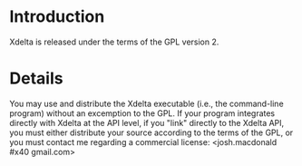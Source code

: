 # Introduction #

Xdelta is released under the terms of the GPL version 2.

# Details #

You may use and distribute the Xdelta executable (i.e., the command-line program) without an excemption to the GPL. If your program integrates directly with Xdelta at the API level, if you "link" directly to the Xdelta API, you must either distribute your source according to the terms of the GPL, or you must contact me regarding a commercial license: <josh.macdonald #x40 gmail.com>